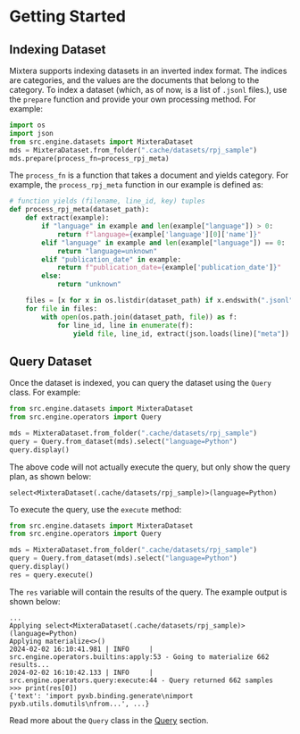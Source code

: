 # Getting Started

## Indexing Dataset

Mixtera supports indexing datasets in an inverted index format. The indices are categories, and the values are the documents that belong to the category. To index a dataset (which, as of now, is a list of `.jsonl` files.), use the `prepare` function and provide your own processing method. For example:

```python
import os
import json
from src.engine.datasets import MixteraDataset
mds = MixteraDataset.from_folder(".cache/datasets/rpj_sample")
mds.prepare(process_fn=process_rpj_meta)
```

The `process_fn` is a function that takes a document and yields category. For example, the `process_rpj_meta` function in our example is defined as:

```python
# function yields (filename, line_id, key) tuples
def process_rpj_meta(dataset_path):
    def extract(example):
        if "language" in example and len(example["language"]) > 0:
            return f"language={example['language'][0]['name']}"
        elif "language" in example and len(example["language"]) == 0:
            return "language=unknown"
        elif "publication_date" in example:
            return f"publication_date={example['publication_date']}"
        else:
            return "unknown"

    files = [x for x in os.listdir(dataset_path) if x.endswith(".jsonl")]
    for file in files:
        with open(os.path.join(dataset_path, file)) as f:
            for line_id, line in enumerate(f):
                yield file, line_id, extract(json.loads(line)["meta"])
```

## Query Dataset

Once the dataset is indexed, you can query the dataset using the `Query` class. For example:

```python
from src.engine.datasets import MixteraDataset
from src.engine.operators import Query

mds = MixteraDataset.from_folder(".cache/datasets/rpj_sample")
query = Query.from_dataset(mds).select("language=Python")
query.display()
```

The above code will not actually execute the query, but only show the query plan, as shown below:

```
select<MixteraDataset(.cache/datasets/rpj_sample)>(language=Python)
```

To execute the query, use the `execute` method:

```python
from src.engine.datasets import MixteraDataset
from src.engine.operators import Query

mds = MixteraDataset.from_folder(".cache/datasets/rpj_sample")
query = Query.from_dataset(mds).select("language=Python")
query.display()
res = query.execute()
```

The `res` variable will contain the results of the query. The example output is shown below:

```
...
Applying select<MixteraDataset(.cache/datasets/rpj_sample)>(language=Python)
Applying materialize<>()
2024-02-02 16:10:41.981 | INFO     | src.engine.operators.builtins:apply:53 - Going to materialize 662 results...
2024-02-02 16:10:42.133 | INFO     | src.engine.operators.query:execute:44 - Query returned 662 samples
>>> print(res[0])
{'text': 'import pyxb.binding.generate\nimport pyxb.utils.domutils\nfrom...', ...}
```

Read more about the `Query` class in the [Query](query.md) section.